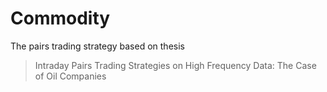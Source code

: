 # Commodity     
The pairs trading strategy based on thesis
> Intraday Pairs Trading Strategies on High Frequency Data: The Case of Oil Companies

